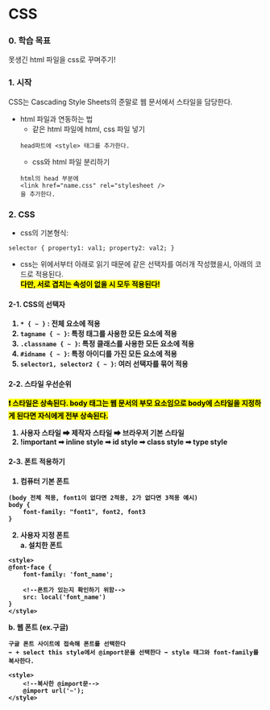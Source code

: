 # CSS

### 0. 학습 목표

못생긴 html 파일을 css로 꾸며주기!

### 1. 시작

CSS는 Cascading Style Sheets의 준말로
웹 문서에서 스타일을 담당한다.

- html 파일과 연동하는 법
  - 같은 html 파일에 html, css 파일 넣기
  ```
  head파트에 <style> 태그를 추가한다.
  ```
  - css와 html 파일 분리하기
  ```
  html의 head 부분에
  <link href="name.css" rel="stylesheet />
  을 추가한다.
  ```

### 2. CSS

- css의 기본형식:

```
selector { property1: val1; property2: val2; }
```

- css는 위에서부터 아래로 읽기 때문에 같은 선택자를 여러개 작성했을시, 아래의 코드로 적용된다. <br>
  <strong> <mark color: yellow> 다만, 서로 겹치는 속성이 없을 시 모두 적용된다!

#### 2-1. CSS의 선택자

1. `* { ~ }` : 전체 요소에 적용
2. `tagname { ~ }`: 특정 태그를 사용한 모든 요소에 적용
3. `.classname { ~ }`: 특정 클래스를 사용한 모든 요소에 적용
4. `#idname { ~ }`: 특정 아이디를 가진 모든 요소에 적용
5. `selector1, selector2 { ~ }`: 여러 선택자를 묶어 적용

#### 2-2. 스타일 우선순위

<mark>❗ 스타일은 상속된다. body 태그는 웹 문서의 부모 요소임으로 body에 스타일을 지정하게 된다면 자식에게 전부 상속된다.

1. 사용자 스타일 ➡ 제작자 스타일 ➡ 브라우저 기본 스타일
2. !important ➡ inline style ➡ id style ➡ class style ➡ type style

#### 2-3. 폰트 적용하기

1. 컴퓨터 기본 폰트

```
(body 전체 적용, font1이 없다면 2적용, 2가 없다면 3적용 예시)
body {
    font-family: "font1", font2, font3
}
```

2. 사용자 지정 폰트 <br>
   a. 설치한 폰트

```
<style>
@font-face {
    font-family: 'font_name';

    <!--폰트가 있는지 확인하기 위함-->
    src: local('font_name')
}
</style>
```

b. 웹 폰트 (ex.구글)

```
구글 폰트 사이트에 접속해 폰트를 선택한다
➡ + select this style에서 @import문을 선택한다 ➡ style 태그와 font-family를 복사한다.

<style>
    <!--복사한 @import문-->
    @import url('~');
</style>
```
